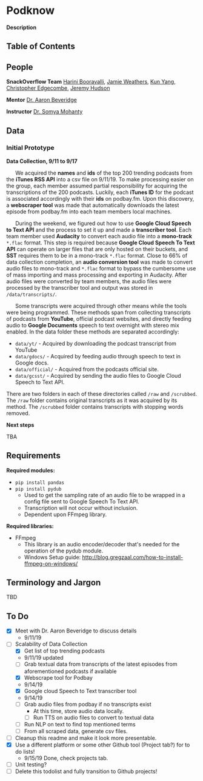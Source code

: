 # Podknow
**Description**

## Table of Contents

 ## People
 **SnackOverflow Team** [Harini Booravalli](https://github.com/HariniBooravalli), [Jamie Weathers](https://github.com/jwthrs), [Kun Yang](https://github.com/kunyang6), [Christopher Edgecombe](https://github.com), [Jeremy Hudson](https://github.com/JeremyHudson43)

 **Mentor** [Dr. Aaron Beveridge](https://github.com/aabeveridge)

 **Instructor** [Dr. Somya Mohanty](https://github.com/somyamohanty)

 ## Data

### Initial Prototype
 **Data Collection, 9/11 to 9/17**

 &nbsp;&nbsp;&nbsp;&nbsp;&nbsp;&nbsp;We acquired the **names** and **ids** of the top 200 trending podcasts from the **iTunes RSS API** into a csv file on 9/11/19. To make processing easier on the group, each member assumed partial responsibility for acquiring the transcriptions of the 200 podcasts. Luckily, each **iTunes ID** for the podcast is associated accordingly with their **ids** on podbay.fm. Upon this discovery, a **webscraper tool** was made that automatically downloads the latest episode from podbay.fm into each team members local machines. 

 &nbsp;&nbsp;&nbsp;&nbsp;&nbsp;&nbsp;During the weekend, we figured out how to use **Google Cloud Speech to Text API** and the process to set it up and made a **transcriber tool**. Each team member used **Audacity** to convert each audio file into a **mono-track** ``*.flac`` format. This step is required because **Google Cloud Speech To Text API** can operate on larger files that are only hosted on their buckets, and **SST** requires them to be in a mono-track ``*.flac`` format. Close to 66% of data collection completion, an **audio conversion tool** was made to convert audio files to mono-track and ``*.flac`` format to bypass the cumbersome use of mass importing and mass processing and exporting in Audacity. After audio files were converted by team members, the audio files were processed by the transcriber tool and output was stored in ``/data/transcripts/``.

 &nbsp;&nbsp;&nbsp;&nbsp;&nbsp;&nbsp;Some transcripts were acquired through other means while the tools were being programmed. These methods span from collecting transcripts of podcasts from **YouTube**, official podcast websites, and directly feeding audio to **Google Documents** speech to text overnight with stereo mix enabled. In the data folder these methods are separated accordingly:

 - ``data/yt/`` - Acquired by downloading the podcast transcript from YouTube
 - ``data/gdocs/`` - Acquired by feeding audio through speech to text in Google docs.
 - ``data/official/`` - Acquired from the podcasts official site.
 - ``data/gcsst/`` - Acquired by sending the audio files to Google Cloud Speech to Text API.

 There are two folders in each of these directories called ``/raw`` and ``/scrubbed``. The ``/raw`` folder contains original transcripts as it was acquired by its method. The ``/scrubbed`` folder contains transcripts with stopping words removed.

 **Next steps**

TBA

 ## Requirements
**Required modules:**
  - ``pip install pandas``
  - ``pip install pydub``
     - Used to get the sampling rate of an audio file to be wrapped in a config file sent to Google Speech To Text API.
     - Transcription will not occur without inclusion.
     - Dependent upon FFmpeg library.

**Required libraries:**
  - FFmpeg
     - This library is an audio encoder/decoder that's needed for the operation of the pydub module.
     - Windows Setup guide: http://blog.gregzaal.com/how-to-install-ffmpeg-on-windows/

 ## Terminology and Jargon
 TBD

 ## To Do
 - [x] Meet with Dr. Aaron Beveridge to discuss details
    - 9/11/19
 - [ ] Scalability of Data Collection
   - [x] Get list of top trending podcasts
    - 9/11/19 updated
   - [ ] Grab textual data from transcripts of the latest episodes from aforementioned podcasts if available
   - [x] Webscrape tool for Podbay
    - 9/14/19
   - [x] Google cloud Speech to Text transcriber tool
    - 9/14/19
   - [ ] Grab audio files from podbay if no transcripts exist
      - At this time, store audio data locally.
      - [ ] Run TTS on audio files to convert to textual data
   - [ ] Run NLP on text to find top mentioned terms
   - [ ] From all scraped data, generate csv files.
 - [ ] Cleanup this readme and make it look more presentable.
 - [x] Use a different platform or some other Github tool (Project tab?) for to do lists!
   - 9/15/19 Done, check projects tab.
 - [ ] Unit testing?
 - [ ] Delete this todolist and fully transition to Github projects!

